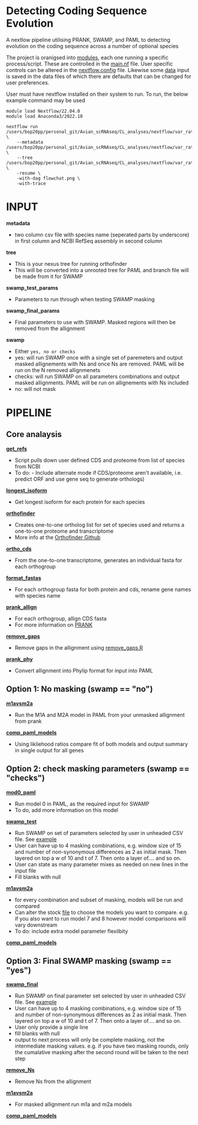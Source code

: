 # Detecting Coding Sequence Evolution

A nextlow pipeline utilising PRANK, SWAMP, and PAML to detecting evolution on the coding sequence across a number of optional species

The project is oranigsed into [modules](https://github.com/petedprice/Avian_scRNAseq/tree/main/CL_analyses/nextflow/var_rates/modules), each one running a specific process/script. 
These are controlled in the [main.nf](https://github.com/petedprice/Avian_scRNAseq/blob/main/CL_analyses/nextflow/var_rates/main.nf) file. 
User specific controls can be altered in the [nextflow.config](https://github.com/petedprice/Avian_scRNAseq/blob/main/CL_analyses/nextflow/var_rates/nextflow.config) file. 
Likewise some [data](https://github.com/petedprice/Avian_scRNAseq/tree/main/CL_analyses/nextflow/var_rates/data) input is saved in the data files of which there are defaults that can be changed for user preferences.


User must have nextflow installed on their system to run. 
To run, the below example command may be used

```
module load Nextflow/22.04.0
module load Anaconda3/2022.10

nextflow run /users/bop20pp/personal_git/Avian_scRNAseq/CL_analyses/nextflow/var_rates/main.nf \
	--metadata /users/bop20pp/personal_git/Avian_scRNAseq/CL_analyses/nextflow/var_rates/metadata_full.csv \
	--tree /users/bop20pp/personal_git/Avian_scRNAseq/CL_analyses/nextflow/var_rates/data/tree.txt \
	-resume \
	-with-dag flowchat.png \
	-with-trace
```

# INPUT 

**metadata**
- two column csv file with species name (seperated parts by underscore) in first column and NCBI RefSeq assembly in second column

**tree**
- This is your nexus tree for running orthofinder 
- This will be converted into a unrooted tree for PAML and branch file will be made from it for SWAMP 


**swamp_test_params**
- Parameters to run through when testing SWAMP masking 


**swamp_final_params**
- Final parameters to use with SWAMP. Masked regions will then be removed from the allignment 

**swamp**
- Either ```yes, no or checks```
- yes: will run SWAMP once with a single set of paremeters and output masked allignements with Ns and once Ns are removed. PAML will be run on the N removed allignmenets
- checks: will run SWAMP on all parameters combinations and output masked allignments. PAML will be run on allignements with Ns included 
- no: will not mask


# PIPELINE

## Core analaysis

 **[get_refs](https://github.com/petedprice/Avian_scRNAseq/blob/main/CL_analyses/nextflow/var_rates/modules/get_refs.nf)**
- Script pulls down user defined CDS and proteome from list of species from NCBI
- To do:
		- Include alternate mode if CDS/proteome aren't available, i.e. predict ORF and use gene seq to generate orthologs)


**[longest_isoform](https://github.com/petedprice/Avian_scRNAseq/blob/main/CL_analyses/nextflow/var_rates/modules/longest_isoform.nf)**
- Get longest isoform for each protein for each species 

**[orthofinder](https://github.com/petedprice/Avian_scRNAseq/blob/main/CL_analyses/nextflow/var_rates/modules/orthofinder.nf)** 
- Creates one-to-one ortholog list for set of species used and returns a one-to-one proteome and transcriptome
- More info at the [Orthofinder Github](https://github.com/davidemms/OrthoFinder)

**[ortho_cds](https://github.com/petedprice/Avian_scRNAseq/blob/main/CL_analyses/nextflow/var_rates/modules/ortho_cds.nf)**
- From the one-to-one transcriptome, generates an individual fasta for each orthogroup

**[format_fastas](https://github.com/petedprice/Avian_scRNAseq/blob/main/CL_analyses/nextflow/var_rates/modules/format_fastas.nf)**
- For each orthogroup fasta for both protein and cds, rename gene names with species name 

**[prank_allign](https://github.com/petedprice/Avian_scRNAseq/blob/main/CL_analyses/nextflow/var_rates/modules/prank_allign.nf)**
- For each orthogroup, allign CDS fasta
- For more information on [PRANK](http://wasabiapp.org/software/prank/)

**[remove_gaps](https://github.com/petedprice/Avian_scRNAseq/blob/main/CL_analyses/nextflow/var_rates/modules/remove_gaps.nf)**
- Remove gaps in the allignment using [remove_gaps.R](https://github.com/petedprice/Avian_scRNAseq/blob/main/CL_analyses/nextflow/var_rates/scripts/remove_gaps.R)

**[prank_phy](https://github.com/petedprice/Avian_scRNAseq/blob/main/CL_analyses/nextflow/var_rates/modules/prank_phy.nf)**
- Convert allignment into Phylip format for input into PAML

## Option 1: No masking (swamp == "no")

**[m1avsm2a](https://github.com/petedprice/Avian_scRNAseq/blob/main/CL_analyses/nextflow/var_rates/modules/m1avsm2a.nf)**
- Run the M1A and M2A model in PAML from your unmasked allignment from prank

**[comp_paml_models](https://github.com/petedprice/Avian_scRNAseq/blob/main/CL_analyses/nextflow/var_rates/modules/comp_paml_models.nf)**
- Using likliehood ratios compare fit of both models and output summary in single output for all genes 

## Option 2: check masking parameters (swamp == "checks")

**[mod0_paml](https://github.com/petedprice/Avian_scRNAseq/blob/main/CL_analyses/nextflow/var_rates/modules/mod0_paml.nf)**
- Run model 0 in PAML, as the required input for SWAMP
- To do, add more information on this model

**[swamp_test](https://github.com/petedprice/Avian_scRNAseq/blob/main/CL_analyses/nextflow/var_rates/modules/swamp_test.nf)**
- Run SWAMP on set of parameters selected by user in unheaded CSV file. See [example](https://github.com/petedprice/Avian_scRNAseq/blob/main/CL_analyses/nextflow/var_rates/data/SWAMP_PARAMS/SWAMP_TEST.txt)
- User can have up to 4 masking combinations, e.g. window size of 15 and number of non-synonymous differences as 2 as initial mask. Then layered on top a w of 10 and t of 7. Then onto a layer of.... and so on. 
- User can state as many parameter mixes as needed on new lines in the input file
- Fill blanks with null

**[m1avsm2a](https://github.com/petedprice/Avian_scRNAseq/blob/main/CL_analyses/nextflow/var_rates/modules/m1avsm2a.nf)**
- for every combination and subset of masking, models will be run and compared
- Can alter the stock [file](https://github.com/petedprice/Avian_scRNAseq/blob/main/CL_analyses/nextflow/var_rates/data/PAML_CTLs/mod1a2a.ctl) to choose the models you want to compare. e.g. if you also want to run model 7 and 8 however model comparisons will vary downstream
- To do: include extra model parameter flexilbity 

**[comp_paml_models](https://github.com/petedprice/Avian_scRNAseq/blob/main/CL_analyses/nextflow/var_rates/modules/comp_paml_models.nf)**

## Option 3: Final SWAMP masking (swamp == "yes")

**[swamp_final](https://github.com/petedprice/Avian_scRNAseq/blob/main/CL_analyses/nextflow/var_rates/modules/swamp_final.nf)**
- Run SWAMP on final parameter set selected by user in unheaded CSV file. See [example](https://github.com/petedprice/Avian_scRNAseq/blob/main/CL_analyses/nextflow/var_rates/data/SWAMP_PARAMS/SWAMP_FINAL.txt)
- User can have up to 4 masking combinations, e.g. window size of 15 and number of non-synonymous differences as 2 as initial mask. Then layered on top a w of 10 and t of 7. Then onto a layer of.... and so on. 
- User only provide a single line
- fill blanks with null
- output to next process will only be complete masking, not the intermediate masking values. e.g. if you have two masking rounds, only the cumalative masking after the second round will be taken to the next step

**[remove_Ns](https://github.com/petedprice/Avian_scRNAseq/blob/main/CL_analyses/nextflow/var_rates/modules/remove_Ns.nf)**
- Remove Ns from the allignment 


**[m1avsm2a](https://github.com/petedprice/Avian_scRNAseq/blob/main/CL_analyses/nextflow/var_rates/modules/m1avsm2a.nf)**
- For masked allignment run m1a and m2a models

**[comp_paml_models](https://github.com/petedprice/Avian_scRNAseq/blob/main/CL_analyses/nextflow/var_rates/modules/comp_paml_models.nf)**
